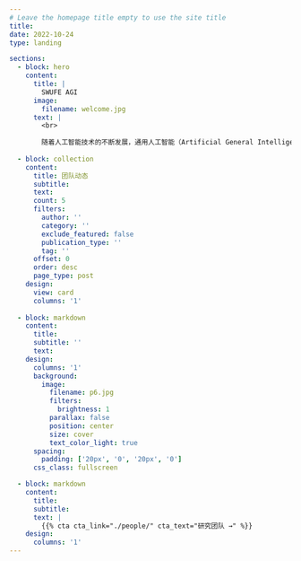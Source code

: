```yaml
---
# Leave the homepage title empty to use the site title
title:
date: 2022-10-24
type: landing

sections:
  - block: hero
    content:
      title: |
        SWUFE AGI
      image:
        filename: welcome.jpg
      text: |
        <br>
        
        随着人工智能技术的不断发展，通用人工智能（Artificial General Intelligence, AGI）和金融领域的融合与交叉已成为科研和产业发展的重要趋势。通用人工智能与金融创新团队致力于通过大模型探索AGI技术在金融领域的应用潜力，以及推动人工智能技术与金融行业的创新发展。 
  
  - block: collection
    content:
      title: 团队动态
      subtitle:
      text:
      count: 5
      filters:
        author: ''
        category: ''
        exclude_featured: false
        publication_type: ''
        tag: ''
      offset: 0
      order: desc
      page_type: post
    design:
      view: card
      columns: '1'
  
  - block: markdown
    content:
      title:
      subtitle: ''
      text:
    design:
      columns: '1'
      background:
        image: 
          filename: p6.jpg
          filters:
            brightness: 1
          parallax: false
          position: center
          size: cover
          text_color_light: true
      spacing:
        padding: ['20px', '0', '20px', '0']
      css_class: fullscreen

  - block: markdown
    content:
      title:
      subtitle:
      text: |
        {{% cta cta_link="./people/" cta_text="研究团队 →" %}}
    design:
      columns: '1'
---
```

